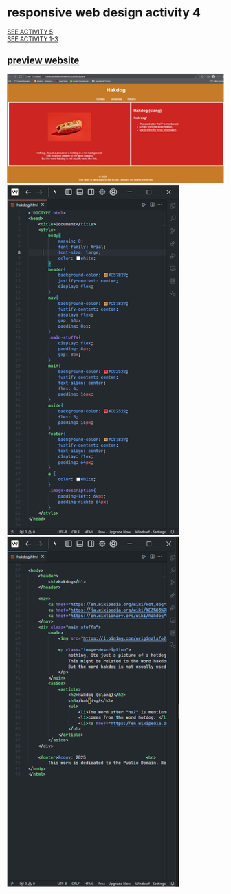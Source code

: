 # responsive web design activity 4
[SEE ACTIVITY 5](https://github.com/IMOitself/rwd-activity-5)
<br>
[SEE ACTIVITY 1-3](https://github.com/IMOitself/rwd-activity-123)
<br>
## [preview website](https://htmlpreview.github.io/?https://github.com/IMOitself/rwd-activity-5/blob/master/futlong.html)

![output](Screenshot%202025-08-21%20172651.png)
<img src="Screenshot%202025-08-21%20172817.png" width="400"><img src="Screenshot%202025-08-21%20172833.png" width="400">
